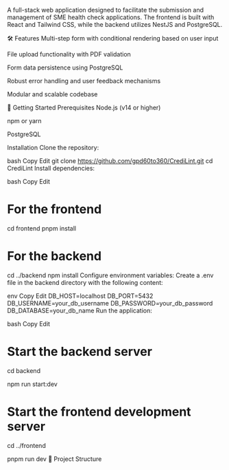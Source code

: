 A full-stack web application designed to facilitate the submission and management of SME health check applications. The frontend is built with React and Tailwind CSS, while the backend utilizes NestJS and PostgreSQL.

🛠️ Features
Multi-step form with conditional rendering based on user input

File upload functionality with PDF validation

Form data persistence using PostgreSQL

Robust error handling and user feedback mechanisms

Modular and scalable codebase

🚀 Getting Started
Prerequisites
Node.js (v14 or higher)

npm or yarn

PostgreSQL

Installation
Clone the repository:

bash
Copy
Edit
git clone https://github.com/gpd60to360/CrediLint.git
cd CrediLint
Install dependencies:

bash
Copy
Edit
# For the frontend
cd frontend
pnpm install

# For the backend
cd ../backend
npm install
Configure environment variables:
Create a .env file in the backend directory with the following content:

env
Copy
Edit
DB_HOST=localhost
DB_PORT=5432
DB_USERNAME=your_db_username
DB_PASSWORD=your_db_password
DB_DATABASE=your_db_name
Run the application:

bash
Copy
Edit
# Start the backend server
cd backend

npm run start:dev

# Start the frontend development server

cd ../frontend

pnpm run dev
📁 Project Structure

